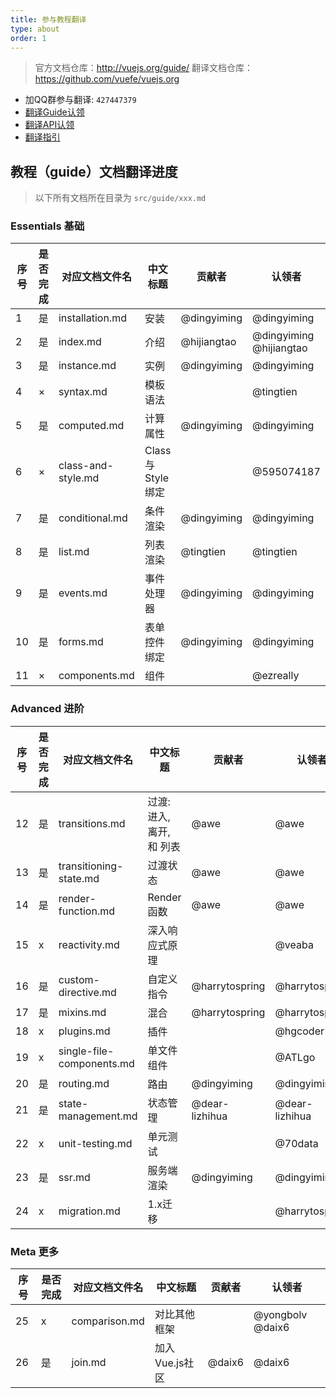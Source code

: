 ```yaml
---
title: 参与教程翻译
type: about
order: 1
---
```


> 官方文档仓库：http://vuejs.org/guide/
> 翻译文档仓库：https://github.com/vuefe/vuejs.org

- 加QQ群参与翻译: `427447379`
- [翻译Guide认领](https://github.com/vuefe/vuejs.org/issues/1)
- [翻译API认领](https://github.com/vuefe/vuejs.org/issues/44)
- [翻译指引](https://github.com/vuefe/vuejs.org/issues/25)

## 教程（guide）文档翻译进度

> 以下所有文档所在目录为 `src/guide/xxx.md`

### Essentials  基础

序号 | 是否完成  | 对应文档文件名 | 中文标题  | 贡献者 | 认领者
----- | ------- | ------------- | --- | --- | ---
1 | 是 |  installation.md | 安装 | @dingyiming | @dingyiming
2 | 是 | index.md |  介绍 | @hijiangtao   | @dingyiming @hijiangtao
3 | 是 | instance.md | 实例 |  @dingyiming | @dingyiming
4 | × | syntax.md  | 模板语法 |  | @tingtien
5 | 是 | computed.md | 计算属性 |  @dingyiming | @dingyiming
6 | × | class-and-style.md | Class 与 Style 绑定 |   | @595074187
7 | 是 |  conditional.md  | 条件渲染 | @dingyiming | @dingyiming
8 | 是 | list.md |  列表渲染 | @tingtien | @tingtien
9 | 是 | events.md | 事件处理器 | @dingyiming | @dingyiming
10 | 是 |  forms.md  | 表单控件绑定 | @dingyiming | @dingyiming
11 | × | components.md |  组件 |  | @ezreally

### Advanced  进阶

序号 | 是否完成  | 对应文档文件名 | 中文标题 | 贡献者 | 认领者
----- | ------- | ------------- | --- | --- | ---
12 | 是 | transitions.md | 过渡: 进入, 离开, 和 列表 | @awe | @awe
13 | 是 | transitioning-state.md | 过渡状态 |  @awe | @awe
14 | 是 | render-function.md |  Render 函数 |  @awe | @awe
15 | x | reactivity.md |  深入响应式原理 |  | @veaba
16 | 是 | custom-directive.md |  自定义指令 | @harrytospring | @harrytospring
17 | 是 | mixins.md |  混合 |  @harrytospring | @harrytospring
18 | x | plugins.md |  插件 |  | @hgcoder
19 | x | single-file-components.md |  单文件组件 |  | @ATLgo 
20 | 是 | routing.md | 路由 | @dingyiming | @dingyiming
21 | 是 | state-management.md |  状态管理 | @dear-lizhihua | @dear-lizhihua
22 | x | unit-testing.md | 单元测试 |  | @70data
23 | 是 | ssr.md |  服务端渲染 | @dingyiming | @dingyiming
24 | x  | migration.md | 1.x迁移 |   | @harrytospring 

### Meta  更多

序号 | 是否完成  | 对应文档文件名 | 中文标题 | 贡献者 | 认领者
----- | ------- | ------------- | --- | --- | ---
25 | x |  comparison.md |   对比其他框架 |   | @yongbolv @daix6
26 | 是 |  join.md |  加入Vue.js社区 | @daix6  | @daix6 